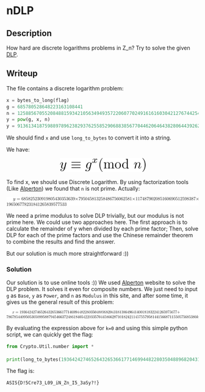 # nDLP


## Description

How hard are discrete logarithms problems in Z_n? Try to solve the given [DLP](https://asisctf.com/tasks/nDLP_e29f9df33a5782c92e485a1bf648ca950d323024.txz).


## Writeup

The file contains a discrete logarithm problem:

```python
x = bytes_to_long(flag)
g = 685780528648223163108441
n = 12588567055208488159342105634949357220607702491616160304212767442540158416811459761519218454720193189
y = pow(g, x, n)
y = 9136134187598897896238293762558529068838567704462064643828064439262538588237880419716728404254970025
```

We should find `x` and use `long_to_bytes` to convert it into a string.

We have:

<div align = "center">

<img src="./formula/mod.svg">

</div>

To find x, we should use Discrete Logarithm. By using factorization tools (Like [Alperton](https://www.alpertron.com.ar/ECM.HTM)) we found that `n` is not prime. Actually:


<div align = "center">

<img src="./formula/y.svg">

</div>

We need a prime modulus to solve DLP trivially, but our modulus is not prime here. We could use two approaches here. The first approach is to calculate the remainder of y when divided by each prime factor; Then, solve DLP for each of the prime factors and use the Chinese remainder theorem to combine the results and find the answer.

But our solution is much more straightforward :))

### Solution

Our solution is to use online tools :)) We used [Alperton](https://www.alpertron.com.ar/DILOG.HTM) website to solve the DLP problem. It solves it even for composite numbers. We just need to input `g` as `Base`, `y` as `Power`, and `n` as `Modulus` in this site, and after some time, it gives us the general result of this problem:

<div align = "center">

<img src="./formula/x.svg">

</div>

By evaluating the expression above for `k=0` and using this simple python script, we can quickly get the flag:

```python
from Crypto.Util.number import *

print(long_to_bytes(1936424274652643265366177146994482280350488968204318138649641400181832241265975677))

```

The flag is:

```
ASIS{D!5Cre73_L09_iN_Zn_I5_3aSy?!}
```